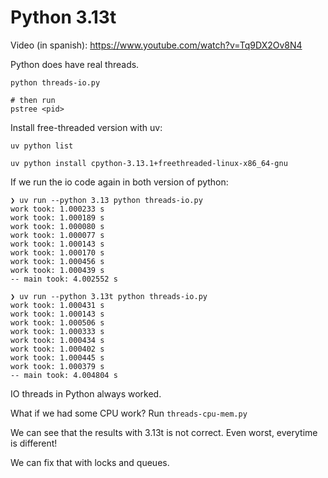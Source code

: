 # Python 3.13t

Video (in spanish): https://www.youtube.com/watch?v=Tq9DX2Ov8N4

Python does have real threads.

```
python threads-io.py

# then run
pstree <pid>
```

Install free-threaded version with uv:

```
uv python list

uv python install cpython-3.13.1+freethreaded-linux-x86_64-gnu
```

If we run the io code again in both version of python:

```
❯ uv run --python 3.13 python threads-io.py
work took: 1.000233 s
work took: 1.000189 s
work took: 1.000080 s
work took: 1.000077 s
work took: 1.000143 s
work took: 1.000170 s
work took: 1.000456 s
work took: 1.000439 s
-- main took: 4.002552 s

❯ uv run --python 3.13t python threads-io.py
work took: 1.000431 s
work took: 1.000143 s
work took: 1.000506 s
work took: 1.000333 s
work took: 1.000434 s
work took: 1.000402 s
work took: 1.000445 s
work took: 1.000379 s
-- main took: 4.004804 s
```

IO threads in Python always worked.

What if we had some CPU work? Run `threads-cpu-mem.py`

We can see that the results with 3.13t is not correct. Even worst, everytime is
different!

We can fix that with locks and queues.
